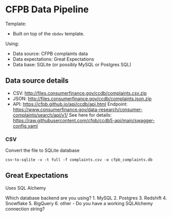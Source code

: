 # CFPB Data Pipeline

Template:
- Built on top of the `nbdev` template.

Using:
- Data source: CFPB complaints data
- Data expectations: Great Expectations
- Data base: SQLite (or possibly MySQL or Postgres SQL)

## Data source details

- CSV: http://files.consumerfinance.gov/ccdb/complaints.csv.zip
- JSON: http://files.consumerfinance.gov/ccdb/complaints.json.zip
- API: https://cfpb.github.io/api/ccdb/api.html 
Endpoint: https://www.consumerfinance.gov/data-research/consumer-complaints/search/api/v1/
See here for details: https://raw.githubusercontent.com/cfpb/ccdb5-api/main/swagger-config.yaml


### CSV

Convert the file to SQLite database

`csv-to-sqlite -v -t full -f complaints.csv -o cfpb_complaints.db`

## Great Expectations

Uses SQL Alchemy

Which database backend are you using?
    1. MySQL
    2. Postgres
    3. Redshift
    4. Snowflake
    5. BigQuery
    6. other - Do you have a working SQLAlchemy connection string?
